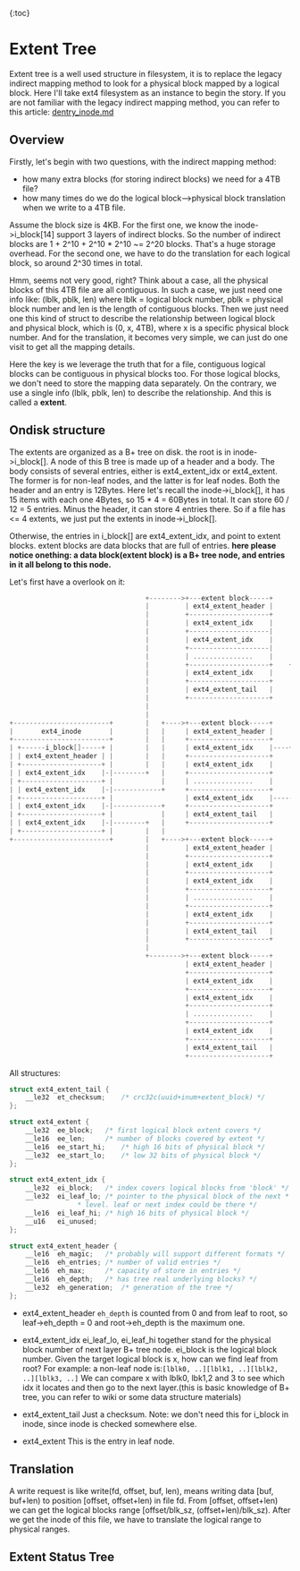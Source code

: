 {:toc}

# Extent Tree

Extent tree is a well used structure in filesystem, it is to replace the legacy
indirect mapping method to look for a physical block mapped by a logical block.
Here I'll take ext4 filesystem as an instance to begin the story. If you are
not familiar with the legacy indirect mapping method, you can refer to this
article: [dentry_inode.md](./dentry_inode.md)

## Overview

Firstly, let's begin with two questions, with the indirect mapping method:
 - how many extra blocks (for storing indirect blocks) we need for a 4TB file?
 - how many times do we do the logical block-->physical block translation when we
   write to a 4TB file.

Assume the block size is 4KB.
For the first one, we know the inode->i_block[14] support 3 layers of indirect
blocks. So the number of indirect blocks are 1 + 2^10 + 2^10 * 2^10 ~= 2^20 blocks.
That's a huge storage overhead.
For the second one, we have to do the translation for each logical block, so
around 2^30 times in total.

Hmm, seems not very good, right? Think about a case, all the physical blocks of
this 4TB file are all contiguous. In such a case, we just need one info like:
(lblk, pblk, len) where lblk = logical block number, pblk = physical block number
and len is the length of contiguous blocks. Then we just need one this kind of
struct to describe the relationship between logical block and physical block,
which is (0, x, 4TB), where x is a specific physical block number.
And for the translation, it becomes very simple, we can just do one visit to
get all the mapping details.

Here the key is we leverage the truth that for a file, contiguous logical blocks
can be contiguous in physical blocks too. For those logical blocks, we don't need
to store the mapping data separately. On the contrary, we use a single info
(lblk, pblk, len) to describe the relationship. And this is called a **extent**.

## Ondisk structure

The extents are organized as a B+ tree on disk. the root is in inode->i_block[].
A node of this B tree is made up of a header and a body.  The body consists of
several entries, either is ext4_extent_idx or ext4_extent. The former is for
non-leaf nodes, and the latter is for leaf nodes. Both the header and an entry
is 12Bytes. Here let's recall the inode->i_block[], it has 15 items with each
one 4Bytes, so 15 * 4 = 60Bytes in total. It can store 60 / 12 = 5 entries.
Minus the header, it can store 4 entries there. So if a file has <= 4 extents,
we just put the extents in inode->i_block[].

Otherwise, the entries in i_block[] are ext4_extent_idx, and point to extent blocks.
extent blocks are data blocks that are full of entries. **here please notice
onething: a data block(extent block) is a B+ tree node, and entries in it all belong
to this node.**

Let's first have a overlook on it:

```c
                                  +-------->+---extent block-----+                                                  +-->+---data blocks--+
                                  |         | ext4_extent_header |                                                 /    |                |
                                  |         +--------------------+                                                /     |                |
                                  |         | ext4_extent_idx    |                                               /      +----------------+
                                  |         +--------------------|                                              /       |                |
                                  |         | ext4_extent_idx    |                                             /        |                |
                                  |         +--------------------|                                            /         +----------------+
                                  |         | ...............    |         +---extent block-----+            /          |                |
                                  |         +--------------------+    +--->| ext4_extent_header |           /           |                |
                                  |         | ext4_extent_idx    |    |    +--------------------+          /            +----------------+
                                  |         +--------------------+    |    | ext4_extent        |---------+             |                |
                                  |         | ext4_extent_tail   |    |    +--------------------+          \            |                |
                                  |         +--------------------+    |    | ext4_extent        |           \           +----------------+
                                  |                                   |    +--------------------+            \          |                |
                                  |                                   |    | ...............    |             \         |                |
+------------------------+        |   +---->+---extent block-----+    |    +--------------------+              +------->+----------------+
|       ext4_inode       |        |   |     | ext4_extent_header |    |    | ext4_extent        |-------+               |                |
+------------------------+        |   |     +--------------------+    |    +--------------------+       |\              |                |
| +------i_block[]-----+ |        |   |     | ext4_extent_idx    |----+    | ext4_extent_tail   |       | +------------>+----------------+
| | ext4_extent_header | |        |   |     +--------------------+         +--------------------+       |               |                |
| +--------------------+ |        |   |     | ext4_extent_idx    |                                      |               |                |
| | ext4_extent_idx    |-|--------+   |     +--------------------+                                      \               +----------------+
| +--------------------+ |            |     | ...............    |                                       \              |                |
| | ext4_extent_idx    |-|------------+     +--------------------+                                        \             |                |
| +--------------------+ |                  | ext4_extent_idx    |-------->+---extent block-----+          +----------->+----------------+
| | ext4_extent_idx    |-|------------+     +--------------------+         | ext4_extent_header |                       |                |
| +--------------------+ |            |     | ext4_extent_tail   |         +--------------------+                       |                |
| | ext4_extent_idx    |-|--------+   |     +--------------------+         | ext4_extent        |                       +----------------+
| +--------------------+ |        |   |                                    +--------------------+                       |                |
+------------------------+        |   +---->+---extent block-----+         | ext4_extent        |                       |                |
                                  |         | ext4_extent_header |         +--------------------+                       +----------------+
                                  |         +--------------------+         | ...............    |
                                  |         | ext4_extent_idx    |         +--------------------+
                                  |         +--------------------+         | ext4_extent        |
                                  |         | ext4_extent_idx    |         +--------------------+
                                  |         +--------------------+         | ext4_extent_tail   |
                                  |         | ...............    |         +--------------------+
                                  |         +--------------------+
                                  |         | ext4_extent_idx    |
                                  |         +--------------------+
                                  |         | ext4_extent_tail   |
                                  |         +--------------------+
                                  |
                                  +-------->+---extent block-----+
                                            | ext4_extent_header |
                                            +--------------------+
                                            | ext4_extent_idx    |
                                            +--------------------+
                                            | ext4_extent_idx    |
                                            +--------------------+
                                            | ...............    |
                                            +--------------------+
                                            | ext4_extent_idx    |
                                            +--------------------+
                                            | ext4_extent_tail   |
                                            +--------------------+

```

All structures:

```c
struct ext4_extent_tail {
	__le32	et_checksum;	/* crc32c(uuid+inum+extent_block) */
};

struct ext4_extent {
	__le32	ee_block;	/* first logical block extent covers */
	__le16	ee_len;		/* number of blocks covered by extent */
	__le16	ee_start_hi;	/* high 16 bits of physical block */
	__le32	ee_start_lo;	/* low 32 bits of physical block */
};

struct ext4_extent_idx {
	__le32	ei_block;	/* index covers logical blocks from 'block' */
	__le32	ei_leaf_lo;	/* pointer to the physical block of the next *
				 * level. leaf or next index could be there */
	__le16	ei_leaf_hi;	/* high 16 bits of physical block */
	__u16	ei_unused;
};

struct ext4_extent_header {
	__le16	eh_magic;	/* probably will support different formats */
	__le16	eh_entries;	/* number of valid entries */
	__le16	eh_max;		/* capacity of store in entries */
	__le16	eh_depth;	/* has tree real underlying blocks? */
	__le32	eh_generation;	/* generation of the tree */
};

```

- ext4_extent_header
  `eh_depth` is counted from 0 and from leaf to root, so leaf->eh_depth = 0 and
  root->eh_depth is the maximum one.

- ext4_extent_idx
  ei_leaf_lo, ei_leaf_hi together stand for the physical block number of next
  layer B+ tree node.
  ei_block is the logical block number. Given the target logical block is x, how
  can we find leaf from root?
  For example: a non-leaf node is:`[lblk0, ..][lblk1, ..][lblk2, ..][lblk3, ..]`
  We can compare x with lblk0, lbk1,2 and 3 to see which idx it locates and then
  go to the next layer.(this is basic knowledge of B+ tree, you can refer to wiki
  or some data structure materials)

- ext4_extent_tail
  Just a checksum. Note: we don't need this for i_block in inode, since inode is
  checked somewhere else.

- ext4_extent
  This is the entry in leaf node.

## Translation

A write request is like write(fd, offset, buf, len), means writing data [buf, buf+len)
to position [offset, offset+len)  in file fd. From [offset, offset+len) we can
get the logical blocks range [offset/blk_sz, (offset+len)/blk_sz). After we get
the inode of this file, we have to translate the logical range to physical ranges.


## Extent Status Tree
